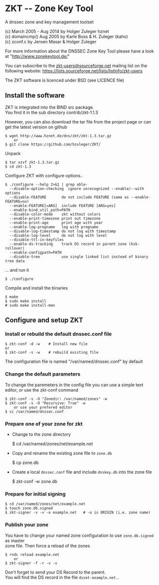 ZKT -- Zone Key Tool
====================

A dnssec zone and key management toolset

(c) March 2005 - Aug 2014 by  Holger Zuleger  hznet  
(c) domaincmp() Aug 2005 by Karle Boss & H. Zuleger (kaho)  
(c) zconf.c by Jeroen Masar & Holger Zuleger  

For more information about the DNSSEC Zone Key Tool please
have a look at "http://www.zonekeytool.de/"

You can subscribe to the zkt-users@sourceforge.net mailing list
on the following website: https://lists.sourceforge.net/lists/listinfo/zkt-users

The ZKT software is licenced under BSD (see LICENCE file)

## Install the software

ZKT is integrated into the BIND src package.  
You find it in the sub directory contrib/zkt-1.1.3

However, you can also download the tar file from the project page
or can get the latest version on github

	$ wget http://www.hznet.de/dns/zkt/zkt-1.3.tar.gz
		or 
	$ git clone https://github.com/hzuleger/ZKT/

Unpack

	$ tar xzvf zkt-1.3.tar.gz
	$ cd zkt-1.3

Configure ZKT with configure options..

	$ ./configure --help 2>&1 | grep able-
	  --disable-option-checking  ignore unrecognized --enable/--with options
	  --disable-FEATURE       do not include FEATURE (same as --enable-FEATURE=no)
	  --enable-FEATURE[=ARG]  include FEATURE [ARG=yes]
	  --enable-bind_util_path=PATH
	  --disable-color-mode    zkt without colors
	  --enable-print-timezone print out timezone
	  --enable-print-age      print age with year
	  --enable-log-progname   log with progname
	  --disable-log-timestamp do not log with timestamp
	  --disable-log-level     do not log with level
	  --disable-ttl-in-keyfiles
	  --enable-ds-tracking    track DS record in parent zone (ksk-rollover)
	  --enable-configpath=PATH
	  --disable-tree          use single linked list instead of binary tree data

... and run it

	$ ./configure

Compile and install the binaries

	$ make
	$ sudo make install
	# sudo make install-man

## Configure and setup ZKT

### Install or rebuild the default dnssec.conf file 

	$ zkt-conf -d -w	# Install new file
	or
	$ zkt-conf -s -w	# rebuild existing file

The configuration file is named "/var/named/dnssec.conf" by default

### Change the default parameters  

   To change the paremeters in the config file you can use a simple text  
   editor, or use the zkt-conf command

	$ zkt-conf -s -O "Zonedir: /var/named/zones" -w
	$ zkt-conf -s -O "Recursive: True" -w
		or use your prefered editor 
	$ vi /var/named/dnssec.conf

### Prepare one of your zone for zkt

* Change to the zone directory

	$ cd /var/named/zones/net/example.net

* Copy and rename the existing zone file to `zone.db`

	$ cp <zonefile> zone.db

* Create a local `dnssec.conf` file and include `dnskey.db` into the zone file

	$ zkt-conf -w zone.db		

### Prepare for initial signing

	$ cd /var/named/zones/net/example.net
	$ touch zone.db.signed
	$ zkt-signer -v -v -o example.net	# -o is ORIGIN (i.e. zone name)

### Publish your zone  

You have to change your named zone configuration to use `zone.db.signed` as master  
zone file.
Then force a reload of the zones

	$ rndc reload example.net
		or
	$ zkt-signer -f -r -v -v

Don't forget to send your DS Record to the parent.  
You will find the DS record in the file `dsset-example.net.`.

